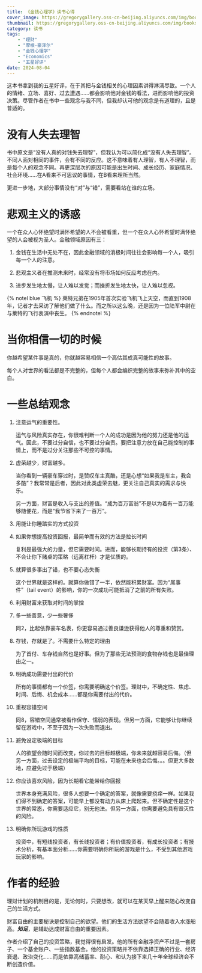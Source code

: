 ```yaml
---
title: 《金钱心理学》读书心得
cover_image: https://gregorygallery.oss-cn-beijing.aliyuncs.com/img/books.jpeg
thumbnail: https://gregorygallery.oss-cn-beijing.aliyuncs.com/img/books.jpeg
category: 读书
tags: 
    - "理财"
    - "摩根-豪泽尔"
    - "金钱心理学"
    - "Economics"
    - "五星好评"
date: 2024-08-04
---
```


这本书拿到我的五星好评，在于其把与金钱相关的心理因素讲得淋漓尽致。一个人的情绪、立场、喜好、过去遭遇……都会影响他对金钱的看法，进而影响他的投资决策。尽管作者在书中一些观念与我不同，但我却认可他的观念是有道理的，且是普适的。

# 没有人失去理智

书中原文是“没有人真的对钱失去理智”，但我认为可以简化成“没有人失去理智”。不同人面对相同的事件，会有不同的反应。这不意味着有人理智，有人不理智，而是每个人的观念不同。再更深层次的原因可能是出生时间、成长经历、家庭情况、社会环境……在A看来不可思议的事情，在B看来理所当然。

更进一步地，大部分事情没有“对”与“错”，需要看站在谁的立场。

# 悲观主义的诱惑

一个在众人心怀绝望时满怀希望的人不会被看重，但一个在众人心怀希望时满怀绝望的人会被视为圣人。金融领域原因有三：

1. 金钱在生活中无处不在，因此金融领域的消极时间往往会影响每一个人，吸引每一个人的注意。

2. 悲观主义者在推测未来时，经常没有将市场如何反应考虑在内。

3. 进步发生地太慢，让人难以发觉；而挫折发生地太快，让人难以忽视。

{% notel blue 飞机 %}
莱特兄弟在1905年首次实验飞机飞上天空，而直到1908年，记者才去采访了解他们做了什么。而之所以这么晚，还是因为一位陆军中尉在与莱特的飞行表演中丧生。
{% endnotel %}

# 当你相信一切的时候

你越希望某件事是真的，你就越容易相信一个高估其成真可能性的故事。

每个人对世界的看法都是不完整的，但每个人都会编织完整的故事来弥补其中的空白。



# 一些总结观念

1. 注意运气的重要性。

    运气与风险真实存在，你很难判断一个人的成功是因为他的努力还是他的运气。因此，不要过分自信，也不要过分自责。要把注意力放在自己能控制的事情上，而不是过分关注那些不可控的事情。

2. 虚荣越少，财富越多。

    当你看到一辆豪车穿过时，是赞叹车主真酷，还是心想“如果我是车主，我会多酷”？我常常是后者，因此对此类虚荣去魅，更关注自己真实的需求与快乐。
    
    另一方面，财富是收入与支出的差值。“成为百万富翁”不是以为着有一百万能够随便花，而是“我节省下来了一百万”。

3. 用能让你睡踏实的方式投资

4. 如果你想提高投资回报，最简单而有效的方法是拉长时间

    复利是最强大的力量，但它需要时间。进而，能够长期持有的投资（第3条）、不会让你下赌桌的策略（远离杠杆）才是优质的。

5. 就算很多事出了错，也不要心态失衡

    这个世界就是这样的。就算你做错了一半，依然能积累财富。因为“尾事件”（tail event）的影响，你的一次成功可能抵消了之前的所有失败。

6. 利用财富来获取对时间的掌控

7. 多一些善意，少一些奢侈

    同2，比起依靠豪车名表，你更容易通过善良谦逊获得他人的尊重和赞赏。

8. 存钱，存就是了。不需要什么特定的理由

    为了首付、车存钱自然也是好事。但为了那些无法预测的食物存钱也是最佳理由之一。

9. 明确成功需要付出的代价

    所有的事情都有一个价签，你需要明确这个价签。理财中，不确定性、焦虑、时间、后悔、机会成本……都是你需要付出的代价。

10. 重视容错空间

    同8，容错空间通常被看作保守、懦弱的表现。但另一方面，它能够让你继续留在游戏中，不至于因为一次失败而退出。

11. 避免设定极端的目标

    人的欲望会随时间而改变，你过去的目标越极端，你未来就越容易后悔。（但另一方面，过去设定的极端平均的目标，可能在未来也会后悔。。。但更大多数地，应避免过于极端）

12. 你应该喜欢风险，因为长期看它能带给你回报

    世界本身充满风险，很多人想要一个确定的答案，就像需要挠痒一样。如果我们得不到确定的答案，可能早上都没有动力从床上爬起来。但不确定性是这个世界的常态，你需要适应它，别无他法。但另一方面，你需要避免具有毁灭性的风险。

13. 明确你所玩游戏的性质

    投资中，有短线投资者，有长线投资者；有价值投资者，有成长投资者；有技术分析，有基本面分析……你需要明确你所玩的游戏是什么，不受到其他游戏玩家的影响。

# 作者的经验

理财计划的机制目的是，无论何时，只要想改，就可以在某天早上醒来随心改变自己的生活方式。

财富自由的主要秘诀是控制自己的欲望。他们的生活方法欲望不会随着收入水涨船高。***知足***，是辅助达成财富自由的重要因素。

作者介绍了自己的投资策略，我觉得很有启发。他的所有金融净资产不过是一套房子、一个基金账户、一些指数基金。他的投资策略并不依靠选择正确的行业、经济衰退、政治变化……而是依靠高储蓄率、耐心、和认为接下来几十年全球经济会不断创造价值。
